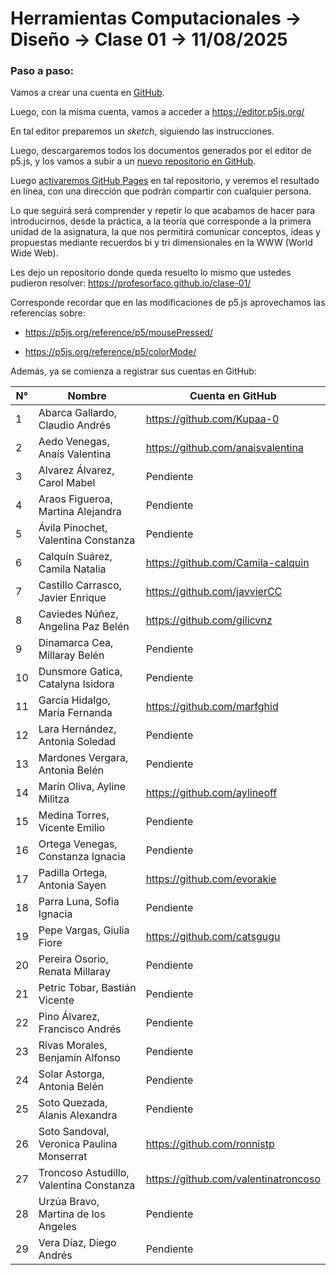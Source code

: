 # Herramientas Computacionales → Diseño → Clase 01 → 11/08/2025

### Paso a paso:

Vamos a crear una cuenta en [GitHub](https://github.com/).

Luego, con la misma cuenta, vamos a acceder a https://editor.p5js.org/

En tal editor preparemos un *sketch*, siguiendo las instrucciones. 

Luego, descargaremos todos los documentos generados por el editor de p5.js, y los vamos a subir a un [nuevo repositorio en GitHub](https://docs.github.com/es/repositories/creating-and-managing-repositories/creating-a-new-repository). 

Luego [activaremos GitHub Pages](https://docs.github.com/es/pages/getting-started-with-github-pages/configuring-a-publishing-source-for-your-github-pages-site#about-publishing-sources) en tal repositorio, y veremos el resultado en línea, con una dirección que podrán compartir con cualquier persona. 

Lo que seguirá será comprender y repetir lo que acabamos de hacer para introducirnos, desde la práctica, a la teoría que corresponde a la primera unidad de la asignatura, la que nos permitirá comunicar conceptos, ideas y propuestas mediante recuerdos bi y tri dimensionales en la WWW (World Wide Web).

Les dejo un repositorio donde queda resuelto lo mismo que ustedes pudieron resolver: https://profesorfaco.github.io/clase-01/

Corresponde recordar que en las modificaciones de p5.js aprovechamos las referencias sobre:

- https://p5js.org/reference/p5/mousePressed/

- https://p5js.org/reference/p5/colorMode/

Además, ya se comienza a registrar sus cuentas en GitHub:

|	N°	| Nombre	|	Cuenta en GitHub	|
|-------|-------|-------|
|	1	|	Abarca Gallardo, Claudio Andrés	| https://github.com/Kupaa-0 |
|	2	|	Aedo Venegas, Anaís Valentina	| https://github.com/anaisvalentina |
|	3	|	Alvarez Álvarez, Carol Mabel	| Pendiente |
|	4	|	Araos Figueroa, Martina Alejandra	| Pendiente |
|	5	|	Ávila Pinochet, Valentina Constanza	| Pendiente |
|	6	|	Calquín Suárez, Camila Natalia	|	https://github.com/Camila-calquin	|
|	7	|	Castillo Carrasco, Javier Enrique	|	https://github.com/javvierCC	|
|	8	|	Caviedes Núñez, Angelina Paz Belén	|	https://github.com/gilicvnz	 |
|	9	|	Dinamarca Cea, Millaray Belén	| Pendiente |
|	10	|	Dunsmore Gatica, Catalyna Isidora | Pendiente |
|	11	|	García Hidalgo, María Fernanda	|	https://github.com/marfghid	|
|	12	|	Lara Hernández, Antonia Soledad	| Pendiente |
|	13	|	Mardones Vergara, Antonia Belén	| Pendiente |
|	14	|	Marín Oliva, Ayline Militza	| https://github.com/aylineoff	|
|	15	|	Medina Torres, Vicente Emilio	| Pendiente |
|	16	|	Ortega Venegas, Constanza Ignacia	| Pendiente |
|	17	|	Padilla Ortega, Antonia Sayen	|	https://github.com/evorakie	|
|	18	|	Parra Luna, Sofia Ignacia	| Pendiente |
|	19	|	Pepe Vargas, Giulia Fiore	|	https://github.com/catsgugu	|
|	20	|	Pereira Osorio, Renata Millaray	| Pendiente |
|	21	|	Petric Tobar, Bastián Vicente	| Pendiente |
|	22	|	Pino Álvarez, Francisco Andrés	| Pendiente |
|	23	|	Rivas Morales, Benjamín Alfonso	| Pendiente |
|	24	|	Solar Astorga, Antonia Belén	| Pendiente |
|	25	|	Soto Quezada, Alanis Alexandra	|	Pendiente	|
|	26	|	Soto Sandoval, Veronica Paulina Monserrat	| https://github.com/ronnistp |
|	27	|	Troncoso Astudillo, Valentina Constanza	| https://github.com/valentinatroncoso |
|	28	|	Urzúa Bravo, Martina de los Angeles	| Pendiente |
|	29	|	Vera Díaz, Diego Andrés	| Pendiente |

